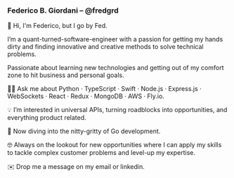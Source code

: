 ### Federico B. Giordani – @fredgrd

👋 Hi, I'm Federico, but I go by Fed. 

I’m a quant-turned-software-engineer with a passion for getting my hands dirty and finding innovative and creative methods to solve technical problems. 

Passionate about learning new technologies and getting out of my comfort zone to hit business and personal goals.

👨‍💻 Ask me about Python · TypeScript · Swift · Node.js · Express.js · WebSockets · React · Redux · MongoDB · AWS · Fly.io.

💡 I’m interested in universal APIs, turning roadblocks into opportunities, and everything product related.

🌱 Now diving into the nitty-gritty of Go development. 

🤓 Always on the lookout for new opportunities where I can apply my skills to tackle complex customer problems and level-up my expertise.

✉️ Drop me a message on my email or linkedin.
